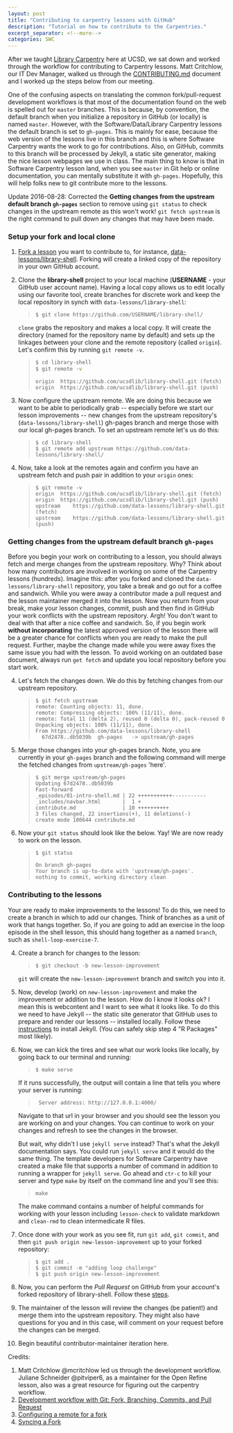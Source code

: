 ```yaml
---
layout: post
title: "Contributing to carpentry lessons with GitHub"
description: "Tutorial on how to contribute to the Carpentries."
excerpt_separator: <!--more-->
categories: SWC
---
```


After we taught [Library Carpentry](https://ucsdlib.github.io/2016-07-18-UCSD/) here at UCSD, we sat down and worked through the workflow for contributing to Carpentry lessons. Matt Critchlow, our IT Dev Manager, walked us through the [CONTRIBUTING.md](https://github.com/data-lessons/library-shell/blob/gh-pages/CONTRIBUTING.md) document and I worked up the steps below from our meeting.

One of the confusing aspects on translating the common fork/pull-request development workflows is that most of the documentation found on the web is spelled out for `master` branches. This is because, by convention, the default branch when you initialize a repository in GitHub (or locally) is named `master`. However, with the Software/Data/Library Carpentry lessons the default branch is set to `gh-pages`. This is mainly for ease, because the web version of the lessons live in this branch and this is where Software Carpentry wants the work to go for contributions. Also, on GitHub, commits to this branch will be processed by Jekyll, a static site generator, making the nice lesson webpages we use in class. The main thing to know is that in Software Carpentry lesson land, when you see `master` in Git help or online documentation, you can mentally substitute it with `gh-pages`. Hopefully, this will help folks new to git contribute more to the lessons.

Update 2016-08-28: Corrected the **Getting changes from the upstream default branch `gh-pages`** section to remove using `git status` to check changes in the upstream remote as this won't work! `git fetch upstream` is the right command to pull down any changes that may have been made.

### Setup your fork and local clone

1. [Fork a lesson](http://help.github.com/fork-a-repo/) you want to contribute to, for instance, [data-lessons/library-shell](https://github.com/data-lessons/library-shell/). Forking will create a linked copy of the repository in your own GitHub account.

2. Clone the **library-shell** project to your local machine (**USERNAME** - your GitHub user account name). Having a local copy allows us to edit locally using our favorite tool, create branches for discrete work and keep the local repository in synch with `data-lessons/library-shell`:

    >```
    >$ git clone https://github.com/USERNAME/library-shell/
    >```

    `clone` grabs the repository and makes a local copy. It will create the directory (named for the repository name by default) and sets up the linkages between your clone and the remote repository (called `origin`). Let's confirm this by running `git remote -v`.

    >```bash
    >$ cd library-shell
    >$ git remote -v
    > ```
    >
    >```output
    >origin  https://github.com/ucsdlib/library-shell.git (fetch)
    >origin  https://github.com/ucsdlib/library-shell.git (push)
    >```

<!--more-->
3. Now configure the upstream remote. We are doing this because we want to be able to periodically grab -- especially before we start our lesson improvements --  new changes from the upstream repository's (`data-lessons/library-shell`) gh-pages branch and merge those with our local gh-pages branch. To set an upstream remote let's us do this:

    >```
    >$ cd library-shell
    >$ git remote add upstream https://github.com/data-lessons/library-shell/
    >```

4. Now, take a look at the remotes again and confirm you have an upstream fetch and push pair in addition to your `origin` ones:

    >```
    >$ git remote -v
    >origin  https://github.com/ucsdlib/library-shell.git (fetch)
    >origin  https://github.com/ucsdlib/library-shell.git (push)
    >upstream    https://github.com/data-lessons/library-shell.git (fetch)
    >upstream    https://github.com/data-lessons/library-shell.git (push)
    >```

### Getting changes from the upstream default branch `gh-pages`

 Before you begin your work on contributing to a lesson, you should always fetch and merge changes from the upstream repository. Why? Think about how many contributors are involved in working on some of the Carpentry lessons (hundreds). Imagine this: after you forked and cloned the `data-lessons/library-shell` repository, you take a break and go out for a coffee and sandwich. While you were away a contributor made a pull request and the lesson maintainer merged it into the lesson. Now you return from your break, make your lesson changes, commit, push and then find in GitHub your work conflicts with the upstream repository. Argh! You don't want to deal with that after a nice coffee and sandwich. So, if you begin work **without incorporating** the latest approved version of the lesson there will be a greater chance for conflicts when you are ready to make the pull request. Further, maybe the change made while you were away fixes the same issue you had with the lesson. To avoid working on an outdated base document, always run `get fetch` and update you local repository before you start work.

4.  Let's fetch the changes down. We do this by fetching changes from our upstream repository.

    >```
    >$ git fetch upstream
    >remote: Counting objects: 11, done.
    >remote: Compressing objects: 100% (11/11), done.
    >remote: Total 11 (delta 2), reused 0 (delta 0), pack-reused 0
    >Unpacking objects: 100% (11/11), done.
    >From https://github.com/data-lessons/library-shell
    >   67d2478..db5039b  gh-pages   -> upstream/gh-pages
    >```

5. Merge those changes into your gh-pages branch. Note, you are currently in your `gh-pages` branch and the following command will merge the fetched changes from `upstream/gh-pages` 'here'.

    >```
    >$ git merge upstream/gh-pages
    >Updating 67d2478..db5039b
    >Fast-forward
    > _episodes/01-intro-shell.md | 22 +++++++++++-----------
    > _includes/navbar.html       |  1 +
    > contribute.md               | 10 ++++++++++
    > 3 files changed, 22 insertions(+), 11 deletions(-)
    > create mode 100644 contribute.md
    >```

6. Now your `git status` should look like the below. Yay! We are now ready to work on the lesson.

    >```
    >$ git status
    >
    >On branch gh-pages
    >Your branch is up-to-date with 'upstream/gh-pages'.
    >nothing to commit, working directory clean
    >```

### Contributing to the lessons

Your are ready to make improvements to the lessons! To do this, we need to create a branch in which to add our changes. Think of branches as a unit of work that hangs together. So, if you are going to add an exercise in the loop episode in the shell lesson, this should hang together as a named `branch`, such as `shell-loop-exercise-7`.

4. Create a branch for changes to the lesson:

    >```
    >$ git checkout -b new-lesson-improvement
    >```

   `git` will create the `new-lesson-improvement` branch and switch you into it.

5. Now, develop (work) on `new-lesson-improvement` and make the improvement or addition to the lesson. How do I know it looks ok? I mean this is webcontent and I want to see what it looks like. To do this we need to have Jekyll -- the static site generator that GitHub uses to prepare and render our lessons -- installed locally. Follow these [instructions](https://swcarpentry.github.io/lesson-example/setup/#optional-jekyll-setup-for-lesson-development) to install Jekyll. (You can safely skip step 4 "R Packages" most likely).

6. Now, we can kick the tires and see what our work looks like locally, by going back to our terminal and running:

    >```
    >$ make serve
    >```

    If it runs successfully, the output will contain a line that tells you where your server is running:

    >```
    >  Server address: http://127.0.0.1:4000/
    > ```

    Navigate to that url in your browser and you should see the lesson you are working on and your changes.  You can continue to work on your changes and refresh to see the changes in the browser.

    But wait, why didn't I use `jekyll serve` instead?  That's what the Jekyll documentation says. You could run `jekyll serve` and it would do the same thing.  The template developers for Software Carpentry have created a make file that supports a number of command in addition to running a wrapper for `jekyll serve`. Go ahead and `ctr-c` to kill your server and type `make` by itself on the command line and you'll see this:

    >```
    > make
    > ```

   The make command contains a number of helpful commands for working with your lesson including `lesson-check` to validate markdown and `clean-rmd` to clean intermedicate R files.

6. Once done with your work as you see fit, run `git add`, `git commit`, and then `git push origin new-lesson-improvement` up to your forked repository:

    >```
    >$ git add .
    >$ git commit -m "adding loop challenge"
    >$ git push origin new-lesson-improvement
    >```

7. Now, you can perform the *Pull Request* on GitHub from your account's forked repository of library-shell. Follow these [steps](https://help.github.com/articles/creating-a-pull-request/).
8. The maintainer of the lesson will review the changes (be patient!) and merge them into the upstream repository. They might also have questions for you and in this case, will comment on your request before the changes can be merged.
9. Begin beautiful contributor-maintainer iteration here.

Credits:

1. Matt Critchlow @mcritchlow led us through the development workflow. Juliane Schneider @pitviper6, as a maintainer for the Open Refine lesson, also was a great resource for figuring out the carpentry workflow.
1. [Development workflow with Git: Fork, Branching, Commits, and Pull Request](https://github.com/sevntu-checkstyle/sevntu.checkstyle/wiki/Development-workflow-with-Git:-Fork,-Branching,-Commits,-and-Pull-Request)
2. [Configuring a remote for a fork](https://help.github.com/articles/configuring-a-remote-for-a-fork/)
3. [Syncing a Fork](https://help.github.com/articles/syncing-a-fork/)
